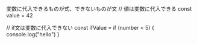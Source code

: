 変数に代入できるものが式、できないものが文
// 値は変数に代入できる
const value = 42

// if文は変数に代入できない
const ifValue = if (number < 5) {
  console.log("hello")
}
